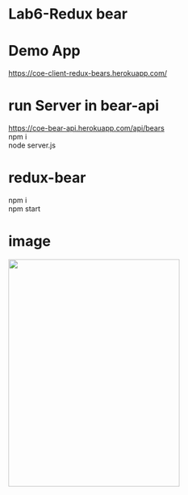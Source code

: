 # Lab6-Redux bear
# Demo App
https://coe-client-redux-bears.herokuapp.com/
# run Server in bear-api
https://coe-bear-api.herokuapp.com/api/bears </br>
npm i </br>
node server.js </br>
# redux-bear
npm i </br>
npm start </br>
# image
<img src="https://scontent.fbkk10-1.fna.fbcdn.net/v/t1.15752-9/89654850_212326243182222_4734912684598755328_n.png?_nc_cat=107&amp;_nc_sid=b96e70&amp;_nc_ohc=w7jc3XEYCccAX9fx9e1&amp;_nc_ht=scontent.fbkk10-1.fna&amp;oh=eaf0974c27df3d474efd78db01c3b2a5&amp;oe=5E91BBD3" alt="" class="img" style="width: 339px; height: 451px;">
